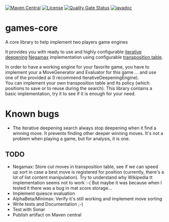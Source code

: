 [![Maven Central](https://img.shields.io/maven-central/v/com.fathzer/games-core)](https://central.sonatype.com/artifact/com.fathzer/games-core)
[![License](https://img.shields.io/badge/license-Apache%202.0-brightgreen.svg)](https://github.com/fathzer-games/games-core/blob/master/LICENSE)
[![Quality Gate Status](https://sonarcloud.io/api/project_badges/measure?project=fathzer_games-core&metric=alert_status)](https://sonarcloud.io/summary/new_code?id=fathzer-games_games-core)
[![javadoc](https://javadoc.io/badge2/com.fathzer/games-core/javadoc.svg)](https://javadoc.io/doc/com.fathzer/games-core)

# games-core
A core library to help implement two players game engines

It provides you with ready to use and highly configurable [iterative deepening](https://www.chessprogramming.org/Iterative_Deepening) [Negamax](https://en.wikipedia.org/wiki/Negamax) implementation using configurable [transposition table](https://en.wikipedia.org/wiki/Transposition_table).

In order to have a working engine for your favorite game, you have to implement your a MoveGenerator and Evaluator for this game ... and use one of the provided ai (I recommend IterativeDeepeningEngine).  
You can implement your own transposition table and its policy (which positions to save or to reuse during the search). This library contains a basic implementation, try it to see if it is enough for your need.

# Known bugs
- The iterative deepening search always stop deepening when it find a winning move. It prevents finding other deeper winning moves. It's not a problem when playing a game, but for analysis, it is one. 

## TODO
- Negamax: Store cut moves in transposition table, see if we can speed up sort in case a best move is registered for position (currently, there's a lot of list content manipulation). Try to understand why Wikipedia tt implementation seems not to work :-( But maybe it was because when I tested it there was a bug in mat score storage...
- Implement quiesce evaluation
- AlphaBeta/Minimax: Verify it's still working and implement move sorting
- Write tests and Documentation ;-)
- Test with Sonar
- Publish artifact on Maven central
